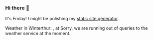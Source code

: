 ### Hi there :wave:

It's Friday! I might be polishing my [static site generator](https://github.com/bewuethr/pandoc-bash-blog).

Weather in Winterthur: , at Sorry, we are running out of queries to the weather service at the moment..
